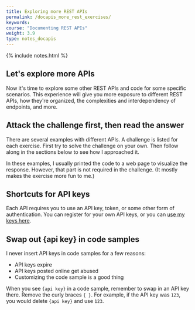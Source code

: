```yaml
---
title: Exploring more REST APIs
permalink: /docapis_more_rest_exercises/
keywords: 
course: "Documenting REST APIs"
weight: 3.9
type: notes_docapis
---
```

{% include notes.html %}

## Let's explore more APIs
Now it's time to explore some other REST APIs and code for some specific scenarios. This experience will give you more exposure to different REST APIs, how they're organized, the complexities and interdependency of endpoints, and more.

## Attack the challenge first, then read the answer
There are several examples with different APIs. A challenge is listed for each exercise. First try to solve the challenge on your own. Then follow along in the sections below to see how I approached it.

In these examples, I usually printed the code to a web page to visualize the response. However, that part is not required in the challenge. (It mostly makes the exercise more fun to me.)

## Shortcuts for API keys
Each API requires you to use an API key, token, or some other form of authentication. You can register for your own API keys, or you can [use my keys here](http://learnapidoc.com/apikeys.txt).

## Swap out {api key} in code samples
I never insert API keys in code samples for a few reasons:

* API keys expire
* API keys posted online get abused
* Customizing the code sample is a good thing

When you see `{api key}` in a code sample, remember to swap in an API key there. Remove the curly braces `{ }`. For example, if the API key was `123`, you would delete `{api key}` and use `123`.